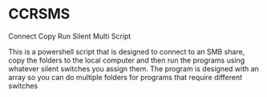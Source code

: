 # CCRSMS
Connect Copy Run Silent Multi Script

This is a powershell script that is designed to connect to an SMB share, copy the folders to the local computer and then run the programs using whatever silent switches you assign them. 
The program is designed with an array so you can do multiple folders for programs that require different switches

